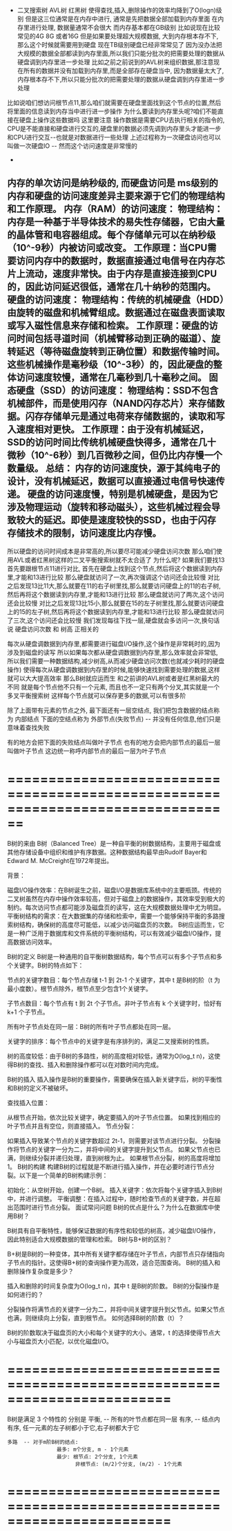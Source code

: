 - 二叉搜索树  AVL树  红黑树
使得查找,插入,删除操作的效率均降到了O(logn)级别
但是这三位通常是在内存中进行, 通常是先把数据全部加载到内存里面
在内存里进行处理, 数据量通常不会很大
而内存基本都在GB级别 比如说现在比较常见的4G 8G 或者16G
但是如果要处理超大规模数据, 大到内存根本存不下, 那么这个时候就需要用到硬盘
现在TB级别硬盘已经非常常见了
因为没办法把大规模的数据全部都读到内存里面,所以我们只能分批次的把需要处理的数据从硬盘调到内存里进一步处理
比如之前之前说到的AVL树来组织数据,那注意现在所有的数据并没有加载到内存里,而是全部存在硬盘当中,
因为数据量太大了,内存根本存不下,所以只能分批次的把需要处理的数据从硬盘调到内存里进一步处理

比如说咱们想访问根节点11,那么咱们就需要在硬盘里面找到这个节点的位置,然后将里面的信息读到内存当中进行进一步操作
为什么要读到内存里头呢?咱们不能直接在硬盘上操作这些数据吗
这里要注意 操作数据是需要CPU去执行相关的指令的, CPU是不能直接和硬盘进行交互的,硬盘里的数据必须先调到内存里头才能进一步和CPU进行交互--也就是对数据进行一些处理
上述过程称为一次硬盘访问也可以叫做一次硬盘IO -- 然而这个访问速度是非常慢的

- 
内存的单次访问是纳秒级的, 而硬盘访问是 ms级别的  
内存和硬盘的访问速度差异主要来源于它们的物理结构和工作原理。
内存（RAM）的访问速度：
物理结构：内存是一种基于半导体技术的易失性存储器，它由大量的晶体管和电容器组成。每个存储单元可以在纳秒级（10^-9秒）内被访问或改变。
工作原理：当CPU需要访问内存中的数据时，数据直接通过电信号在内存芯片上流动，速度非常快。由于内存是直接连接到CPU的，因此访问延迟很低，通常在几十纳秒的范围内。
硬盘的访问速度：
物理结构：传统的机械硬盘（HDD）由旋转的磁盘和机械臂组成。数据通过在磁盘表面读取或写入磁性信息来存储和检索。
工作原理：硬盘的访问时间包括寻道时间（机械臂移动到正确的磁道）、旋转延迟（等待磁盘旋转到正确位置）和数据传输时间。这些机械操作是毫秒级（10^-3秒）的，因此硬盘的整体访问速度较慢，通常在几毫秒到几十毫秒之间。
固态硬盘（SSD）的访问速度：
物理结构：SSD不包含机械部件，而是使用闪存（NAND闪存芯片）来存储数据。闪存存储单元是通过电荷来存储数据的，读取和写入速度相对更快。
工作原理：由于没有机械延迟，SSD的访问时间比传统机械硬盘快得多，通常在几十微秒（10^-6秒）到几百微秒之间，但仍比内存慢一个数量级。
总结：
内存的访问速度快，源于其纯电子的设计，没有机械延迟，数据可以直接通过电信号快速传递。
硬盘的访问速度慢，特别是机械硬盘，是因为它涉及物理运动（旋转和移动磁头），这些机械过程会导致较大的延迟。即使是速度较快的SSD，也由于闪存存储技术的限制，访问速度比内存慢。
- 

所以硬盘的访问时间成本是非常高的,所以要尽可能减少硬盘访问次数
那么咱们使用AVL或者红黑树这样的二叉平衡搜索树就不太合适了
为什么呢?
如果我们要找13首先要跟根节点11进行对比, 首先在硬盘上找到这个节点,然后将这个数据读到内存里,才能和13进行比较
那么硬盘就访问了一次,再次强调这个访问还会比较慢
对比之后发现13比11大,那么就要在11的右子树里找,那么就要访问硬盘上的11的右子树,然后再将这个数据读到内存里,才能和13进行比较
那么硬盘就访问了两次,这个访问还会比较慢
对比之后发现13比15小,那么就要在15的左子树里找,那么就要访问硬盘上的15的左子树,然后再将这个数据读到内存里,才能和13进行比较
那么硬盘就访问了三次,这个访问还会比较慢
我们发现每往下找一层,硬盘就会多访问一次,换句话说 硬盘访问次数 和 树高 正相关的


每次从硬盘调数据到内存里,都需要进行磁盘I/O操作,这个操作是非常耗时的,因为涉及到磁盘的读写
所以如果每次都从硬盘调数据到内存里,那么效率就会非常低,
所以我们需要一种数据结构,减少树高,从而减少硬盘访问次数(也就减少耗时的硬盘操作)
使得每次从硬盘调数据到内存里的时候,能够快速找到需要处理的数据,这样就可以大大提高效率
那么B树就应运而生
和之前讲的AVL树或者是红黑树最大的不同
就是每个节点他不只有一个元素, 而且也不一定只有两个分叉,其实就是一个多叉平衡搜索树
这样每个节点就可以保存更多的数据,可以有很多阶

除了上面带有元素的节点之外,
最下面还有一层空结点,
我们把包含数据的结点称为 内部结点
下面的空结点称为 外部节点(失败节点) -- 并没有任何信息,他们只是意味着查找失败

有的地方会把下面的失败结点叫做叶子节点
也有的地方会把内部节点的最后一层叫做叶子节点
这边统一称呼内部节点的最后一层为叶子节点


================================================================================
=================================================================================




B树的来由
B树（Balanced Tree）是一种自平衡的树数据结构，主要用于磁盘或其他存储设备中组织和维护有序数据。这种数据结构最早由Rudolf Bayer和Edward M. McCreight在1972年提出。

背景：

磁盘I/O操作效率：在B树诞生之前，磁盘I/O是数据库系统中的主要瓶颈。传统的二叉树虽然在内存中操作效率较高，但对于磁盘上的数据操作，其效率受到极大的制约。每次访问节点都可能涉及磁盘页的读写，这在大规模数据处理中尤为明显。
平衡树结构的需求：在大数据集的存储和检索中，需要一个能够保持平衡的多路搜索树结构，确保树的高度尽可能低，以减少访问磁盘页的次数。
B树应运而生，它是一种广泛用于数据库和文件系统的平衡树结构，可以有效减少磁盘I/O操作，提高数据访问效率。

B树的定义
B树是一种通用的自平衡树数据结构，每个节点可以有多个子节点和多个关键字。B树的特点如下：

节点的关键字数目：每个节点存储 t-1 到 2t-1 个关键字，其中 t 是B树的阶（t 为最小度数）。根节点除外，根节点至少包含1个关键字。

子节点数目：每个节点有 t 到 2t 个子节点。非叶子节点有 k 个关键字时，恰好有 k+1 个子节点。

所有叶子节点处在同一层：B树的所有叶子节点都处在同一层。

关键字的排序：每个节点中的关键字是有序排列的，满足二叉搜索树的性质。

树的高度较低：由于B树的多路性，树的高度相对较低，通常为O(log_t n)，这使得B树的查找、插入和删除操作都可以在对数时间内完成。

B树的插入
插入操作是B树的重要操作，需要确保在插入新关键字后，树的平衡性和B树的定义不被破坏。

查找插入位置：

从根节点开始，依次比较关键字，确定要插入的叶子节点位置。
如果找到相应的叶子节点并且有空位，则直接插入。
节点分裂：

如果插入导致某个节点的关键字数超过 2t-1，则需要对该节点进行分裂。
分裂操作将节点的关键字一分为二，并将中间的关键字提升到父节点。
如果父节点也已满，则继续分裂并递归处理，直到树根为止。
如果根节点分裂，树的高度将增加1。
B树的构建
构建B树的过程就是不断进行插入操作，并在必要时进行节点分裂。以下是一个简单的B树构建示例：

初始化：从空树开始，创建一个B树。
插入关键字：依次将每个关键字插入到B树中，并进行调整。
平衡调整：在插入过程中，随时检查节点的关键字数，并在超出范围时进行节点分裂。
面试常问问题
B树的优点是什么？为什么在数据库中使用B树？

B树具有自平衡特性，能够保证数据的有序性和较低的树高，减少磁盘I/O操作，因此特别适合大规模数据的管理和检索。
B树与B+树的区别？

B+树是B树的一种变体，其中所有关键字都存储在叶子节点，内部节点只存储指向子节点的指针。这使得B+树的查询操作更为高效，适合范围查询。
B树的插入和删除操作复杂度是多少？

插入和删除的时间复杂度为O(log_t n)，其中 t 是B树的阶数。
B树的分裂操作是如何进行的？

分裂操作将满节点的关键字一分为二，并将中间关键字提升到父节点。如果父节点也满，则继续向上分裂，直到根节点。
如何选择B树的阶数（t）？

B树的阶数取决于磁盘页的大小和每个关键字的大小。通常，t 的选择使得节点大小与磁盘页大小匹配，以优化磁盘I/O。

========================================================================
========================================================================

B树是满足 3 个特性的
分别是 
    平衡, -- 所有的叶节点都在同一层
    有序, -- 结点内有序, 任一元素的左子树都小于它,右子树都大于它

    多路  -- 对于m阶B树的结点:
                    最多: m个分支, m - 1个元素
                    最少: 根节点: 2个分支, 1个元素
                          非根节点: (m/2)个分支, (m/2) - 1个元素

========================================================================
========================================================================






